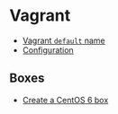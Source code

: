 # Vagrant

* [Vagrant `default` name](http://stackoverflow.com/questions/17845637/vagrant-default-name)
* [Configuration](http://docs.vagrantup.com/v2/virtualbox/configuration.html)

## Boxes

* [Create a CentOS 6 box](http://thornelabs.net/2013/11/11/create-a-centos-6-vagrant-base-box-from-scratch-using-virtualbox.html)